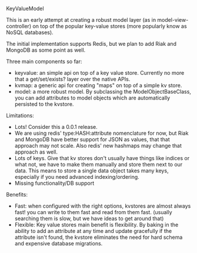 KeyValueModel

This is an early attempt at creating a robust model layer (as in model-view-controller) on top of the popular key-value stores (more popularly know as NoSQL databases).

The initial implementation supports Redis, but we plan to add Riak and MongoDB as some point as well.  

Three main components so far:

- keyvalue: an simple api on top of a key value store.  Currently no more that a get/set/exists? layer over the native APIs.
- kvmap: a generic api for creating "maps" on top of a simple kv store.  
- model: a more robust model.  By subclassing the ModelObjectBaseClass, you can add attributes to model objects which are automatically persisted to the kvstore.


Limitations:

- Lots!  Consider this a 0.0.1 release.  
- We are using redis' type:HASH:attribute nomenclature for now, but Riak and MongoDB have better support for JSON as values, that that approach may not scale.  Also redis' new hashmaps may change that approach as well.
- Lots of keys.  Give that kv stores don't usually have things like indices or what not, we have to make them manually and store them next to our data.  This means to store a single data object takes many keys, especially if you need advanced indexing/ordering.
- Missing functionality/DB support

Benefits:

- Fast:  when configured with the right options, kvstores are almost always fast!  you can write to them fast and read from them fast.  (usually searching them is slow, but we have ideas to get around that)
- Flexible:  Key value stores main benefit is flexibility.  By baking in the ability to add an attribute at any time and update gracefully if the attribute isn't found, the kvstore eliminates the need for hard schema and expensive database migrations.